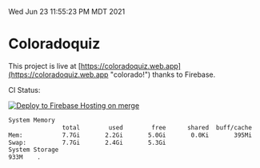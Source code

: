 Wed Jun 23 11:55:23 PM MDT 2021

# Coloradoquiz


This project is live at [https://coloradoquiz.web.app](https://coloradoquiz.web.app "colorado!") thanks to Firebase.

CI Status: 

[![Deploy to Firebase Hosting on merge](https://github.com/teamkushal/coloradoquiz/actions/workflows/firebase-hosting-merge.yml/badge.svg)](https://github.com/teamkushal/coloradoquiz/actions/workflows/firebase-hosting-merge.yml)

```bash
System Memory
               total        used        free      shared  buff/cache   available
Mem:           7.7Gi       2.2Gi       5.0Gi       0.0Ki       395Mi       5.2Gi
Swap:          7.7Gi       2.4Gi       5.3Gi
System Storage
933M	.
```
```bash
